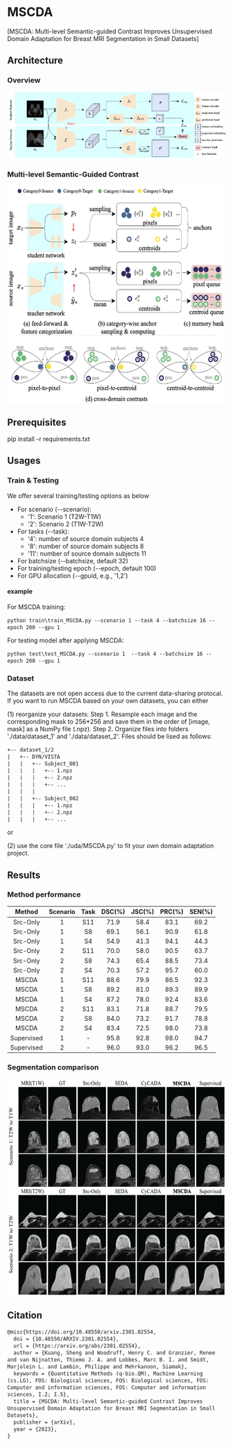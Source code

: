 # MSCDA

[MSCDA: Multi-level Semantic-guided Contrast Improves Unsupervised Domain Adaptation for Breast MRI Segmentation in Small Datasets]

## Architecture

### Overview

![MSCDA](https://github.com/ShengKuangCN/MSCDA/blob/main/figures/architecture.png)

### Multi-level Semantic-Guided Contrast

<img src="https://github.com/ShengKuangCN/MSCDA/blob/main/figures/multi_level_semantic_guided_contrast.png?raw=true" width="550" height="500" />

## Prerequisites

  pip install -r requirements.txt

## Usages

### Train & Testing
We offer several training/testing options as below
* For scenario (--scenario): 
   * '1': Scenario 1 (T2W-T1W)
   * '2': Scenario 2 (T1W-T2W)
* For tasks (--task): 
   * '4': number of source domain subjects 4
   * '8': number of source domain subjects 8
   * '11': number of source domain subjects 11
* For batchsize (--batchsize, default 32)
* For training/testing epoch (--epoch, default 100)
* For GPU allocation (--gpuid, e.g., '1,2')


#### example
For MSCDA training:
    
    python train\train_MSCDA.py --scenario 1 --task 4 --batchsize 16 --epoch 200 --gpu 1

For testing model after applying MSCDA:

    python test\test_MSCDA.py --scenario 1  --task 4 --batchsize 16 --epoch 200 --gpu 1

### Dataset
The datasets are not open access due to the current data-sharing protocal. If you want to run MSCDA based on your own datasets, you can either 
 
(1) reorganize your datasets:
  Step 1. Resample each image and the corresponding mask to 256*256 and save them in the order of [image, mask] as a NumPy file (.npz).
  Step 2. Organize files into folders './data/dataset_1' and './data/dataset_2'. Files should be lised as follows:
    
    +-- dataset_1/2
    |   +-- DYN/VISTA
    |   |   +-- Subject_001
    |   |   |   +-- 1.npz
    |   |   |   +-- 2.npz
    |   |   |   +-- ...
    |   |   |
    |   |   +-- Subject_002
    |   |   |   +-- 1.npz
    |   |   |   +-- 2.npz
    |   |   |   +-- ...
    
 or
 
 (2) use the core file './uda/MSCDA.py' to fit your own domain adaptation project.
 
## Results

### Method performance

Method | Scenario | Task | DSC(%) | JSC(%) | PRC(%) | SEN(%)
:---: | :---: | :---: | :---: | :---: | :---: | :---:
Src-Only  | 1 | S11 | 71.9 | 58.4 | 83.1 | 69.2
Src-Only  | 1 | S8 | 69.1 | 56.1 | 90.9 | 61.8
Src-Only  | 1 | S4 | 54.9 | 41.3 | 94.1 | 44.3
Src-Only  | 2 | S11 | 70.0 | 58.0 | 90.5 | 63.7
Src-Only  | 2 | S8 | 74.3 | 65.4 | 88.5 | 73.4
Src-Only  | 2 | S4 | 70.3 | 57.2 | 95.7 | 60.0
MSCDA  | 1 | S11 | 88.6 | 79.9 | 86.5 | 92.3
MSCDA  | 1 | S8 | 89.2 | 81.0 | 89.3 | 89.9
MSCDA  | 1 | S4 | 87.2 | 78.0 | 92.4 | 83.6
MSCDA  | 2 | S11 | 83.1 | 71.8 | 88.7 | 79.5
MSCDA  | 2 | S8 | 84.0 | 73.2 | 91.7 | 78.8
MSCDA  | 2 | S4 | 83.4 | 72.5 | 98.0 | 73.8
Supervised | 1 | - | 95.8 | 92.8 | 98.0 | 94.7 
Supervised | 2 | - | 96.0 | 93.0 | 96.2 | 96.5

### Segmentation comparison

<img src="https://github.com/ShengKuangCN/MSCDA/blob/main/figures/seg.png?raw=true" width="550" height="500" />

### 

## Citation

    @misc{https://doi.org/10.48550/arxiv.2301.02554,
      doi = {10.48550/ARXIV.2301.02554},
      url = {https://arxiv.org/abs/2301.02554},
      author = {Kuang, Sheng and Woodruff, Henry C. and Granzier, Renee and van Nijnatten, Thiemo J. A. and Lobbes, Marc B. I. and Smidt, Marjolein L. and Lambin, Philippe and Mehrkanoon, Siamak},
      keywords = {Quantitative Methods (q-bio.QM), Machine Learning (cs.LG), FOS: Biological sciences, FOS: Biological sciences, FOS: Computer and information sciences, FOS: Computer and information sciences, I.2; I.5},
      title = {MSCDA: Multi-level Semantic-guided Contrast Improves Unsupervised Domain Adaptation for Breast MRI Segmentation in Small Datasets},
      publisher = {arXiv},
      year = {2023},
    }

